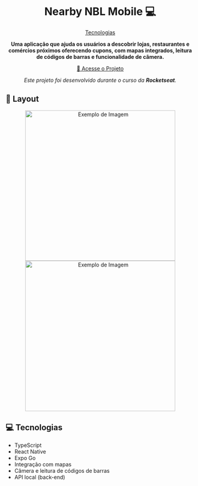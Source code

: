 <h1 align="center" style="font-weight: bold;">Nearby NBL Mobile 💻</h1>

<p align="center">
 <a href="#tecnologias">Tecnologias</a>
</p>

<p align="center">
    <b>Uma aplicação que ajuda os usuários a descobrir lojas, restaurantes e comércios próximos oferecendo cupons, com mapas integrados, leitura de códigos de barras e funcionalidade de câmera.</b>
</p>

<p align="center">
     <a href="PROJECT__URL">📱 Acesse o Projeto</a>
</p>

<p align="center">
    <i>Este projeto foi desenvolvido durante o curso da <b>Rocketseat</b>.</i>
</p>

<h2 id="layout">🎨 Layout</h2>

<p align="center">
    <img src="../.github/example.png" alt="Exemplo de Imagem" width="400px">
    <img src="../.github/example.png" alt="Exemplo de Imagem" width="400px">
</p>

<h2 id="tecnologias">💻 Tecnologias</h2>

- TypeScript
- React Native
- Expo Go
- Integração com mapas
- Câmera e leitura de códigos de barras
- API local (back-end)
